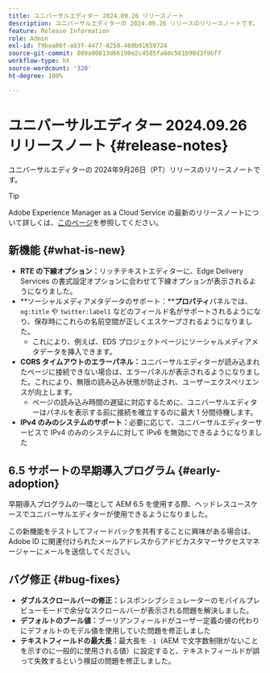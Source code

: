 ```yaml
---
title: ユニバーサルエディター 2024.09.26 リリースノート
description: ユニバーサルエディターの 2024.09.26 リリースのリリースノートです。
feature: Release Information
role: Admin
exl-id: f9baa86f-a83f-4477-8250-460b91659724
source-git-commit: 089a00613d66190e2c4585fa8dc561b98d3f9bff
workflow-type: ht
source-wordcount: '320'
ht-degree: 100%

---
```


# ユニバーサルエディター 2024.09.26 リリースノート {#release-notes}

ユニバーサルエディターの 2024年9月26日（PT）リリースのリリースノートです。

>[!TIP]
>
>Adobe Experience Manager as a Cloud Service の最新のリリースノートについて詳しくは、[このページ](/help/release-notes/release-notes-cloud/release-notes-current.md)を参照してください。

## 新機能 {#what-is-new}

* **RTE の下線オプション：**&#x200B;リッチテキストエディターに、Edge Delivery Services の書式設定オプションに合わせて下線オプションが表示されるようになりました。
* **ソーシャルメディアメタデータのサポート：****プロパティ**&#x200B;パネルでは、`og:title` や `twitter:label1` などのフィールド名がサポートされるようになり、保存時にこれらの名前空間が正しくエスケープされるようになりました。
   * これにより、例えば、EDS プロジェクトページにソーシャルメディアメタデータを挿入できます。
* **CORS タイムアウトのエラーパネル：**&#x200B;ユニバーサルエディターが読み込まれたページに接続できない場合は、エラーパネルが表示されるようになりました。これにより、無限の読み込み状態が防止され、ユーザーエクスペリエンスが向上します。
   * ページの読み込み時間の遅延に対応するために、ユニバーサルエディターはパネルを表示する前に接続を確立するのに最大 1 分間待機します。
* **IPv4 のみのシステムのサポート：**&#x200B;必要に応じて、ユニバーサルエディターサービスで IPv4 のみのシステムに対して IPv6 を無効にできるようになりました

## 6.5 サポートの早期導入プログラム {#early-adoption}

早期導入プログラムの一環として AEM 6.5 を使用する際、ヘッドレスユースケースでユニバーサルエディターが使用できるようになりました。

この新機能をテストしてフィードバックを共有することに興味がある場合は、Adobe ID に関連付けられたメールアドレスからアドビカスタマーサクセスマネージャーにメールを送信してください。

## バグ修正 {#bug-fixes}

* **ダブルスクロールバーの修正：**&#x200B;レスポンシブシミュレーターのモバイルプレビューモードで余分なスクロールバーが表示される問題を解決しました。
* **デフォルトのブール値：**&#x200B;ブーリアンフィールドがユーザー定義の値の代わりにデフォルトのモデル値を使用していた問題を修正しました
* **テキストフィールドの最大長：**&#x200B;最大長を `-1`（AEM で文字数制限がないことを示すのに一般的に使用される値）に設定すると、テキストフィールドが誤って失敗するという検証の問題を修正しました。
